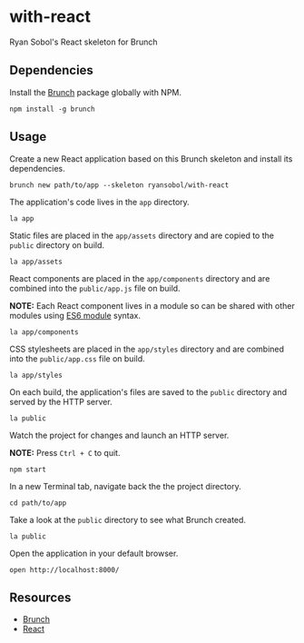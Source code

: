 # with-react

Ryan Sobol's React skeleton for Brunch

## Dependencies

Install the [Brunch](http://brunch.io) package globally with NPM.

```shell
npm install -g brunch
```

## Usage

Create a new React application based on this Brunch skeleton and install its dependencies.

```shell
brunch new path/to/app --skeleton ryansobol/with-react
```

The application's code lives in the `app` directory.

```shell
la app
```

Static files are placed in the `app/assets` directory and are copied to the `public` directory on build.

```shell
la app/assets
```

React components are placed in the `app/components` directory and are combined into the `public/app.js` file on build.

**NOTE:** Each React component lives in a module so can be shared with other modules using [ES6 module](https://hacks.mozilla.org/2015/08/es6-in-depth-modules/) syntax.

```shell
la app/components
```

CSS stylesheets are placed in the `app/styles` directory and are combined into the `public/app.css` file on build.

```shell
la app/styles
```

On each build, the application's files are saved to the `public` directory and served by the HTTP server.

```shell
la public
```

Watch the project for changes and launch an HTTP server.

**NOTE:** Press `Ctrl + C` to quit.

```shell
npm start
```

In a new Terminal tab, navigate back the the project directory.

```shell
cd path/to/app
```

Take a look at the `public` directory to see what Brunch created.

```shell
la public
```

Open the application in your default browser.

```shell
open http://localhost:8000/
```

## Resources

- [Brunch](http://brunch.io)
- [React](https://facebook.github.io/react/)
